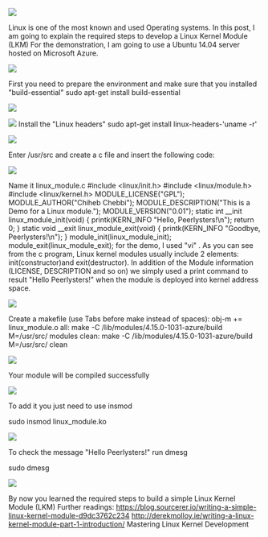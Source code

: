![](https://lh6.googleusercontent.com/SYRC6jwuYiAzYR1fMO1rqy1kdIf-sWnNh8eeAbM0RSn8nvdXaKtKf27lELOzl7kqQfh6absOzaTAwTnizodN3-adLxJQAZHN05NS5ilUZANUPNmP9-mfJ5RILTPD1FbB17z0_mTfvsishEtiUXddaA)

Linux is one of the most known and used Operating systems. In this post, I am going to explain the required steps to develop a Linux Kernel Module (LKM)
For the demonstration, I am going to use a Ubuntu 14.04 server hosted on Microsoft Azure.

![](https://lh4.googleusercontent.com/YaTL4ttWOUG0sCzg4k_8OK8G1iD7X-lF-G16seeZ3Akoi6ZbcURShY7gApeTN5NTFBuoXyVr7DvD56DcOZMD13e7AU1aRnI5tf824EgSI0GV8YIE--T5VN1IFB9ehIamo07q1lVnucwGjlOxLAqg_Q#logo)

First you need to prepare the environment and make sure that you installed "build-essential" 
sudo apt-get install build-essential

![](https://lh5.googleusercontent.com/4DyftfDAvns11ckIltpXqN00B-6pq3dtxaBmDJ4UDXRpOd0G3uVtBdj11ZLcJzQLWMg3Fa_ScRG69lD-8UdiJJUXj2GR-asI2FQTZriT1IRi4LISt6k3106NylYyy-Te8LwJ0wzPtkI4mSU9Y_3PcA)

![](https://lh6.googleusercontent.com/T2GuuG-U06IUe0Na2J9O5gUIMlNLh2opGCMoJQPuC7IU-r2Np2oh-w0pkdBJPwfJ8YK8_iu70CEFgIdiC2PCReSf5wMZpuBm-G8exIL4Jtgw-FsJfUbbnuK7pjYWVdr8vd1u9REfUloESVCqbTriyA)
Install the "Linux headers"
sudo apt-get install linux-headers-'uname -r'

![](https://lh3.googleusercontent.com/nw13ByzBI8UMHNEAEtOEe_XxVICj9nJ-l2PcdHoaM34br9pAfPv2kgHER4uFMs7DJ8XVPvaEpe72oAwsVFWGcrYoiuDOPaKN8yyh9XHX4_Mb6mNs9qQ73IARrzQIjISPG8wkifofzgOGwSDr5zrWEg)

Enter /usr/src and create a c file and insert the following code:

![](https://lh3.googleusercontent.com/0Dig5I41xlslbXKQLsfVW_18qNF6gyMqVVVfFbdSkGE56C4bCewI3yLSA_JrVMt7booOeE2Z4hupvQblV0RjyolZin17bUxi3jygveLHYUzZqLZTNV8iGAgkgjS7ggJZ9sy7BVYntclG7fl7PtR_Ow)

Name it linux_module.c
#include <linux/init.h>
#include <linux/module.h>
#include <linux/kernel.h>
MODULE_LICENSE("GPL");
MODULE_AUTHOR("Chiheb Chebbi");
MODULE_DESCRIPTION("This is a Demo for a Linux module.");
MODULE_VERSION("0.01");
static int __init linux_module_init(void) {
 printk(KERN_INFO "Hello, Peerlysters!\n");
 return 0;
}
static void __exit linux_module_exit(void) {
 printk(KERN_INFO "Goodbye, Peerlysters!\n");
}
module_init(linux_module_init);
module_exit(linux_module_exit);
for the demo, I used "vi" . As you can see from the c program, Linux kernel modules usually include 2 elements: init(constructor)and exit(destructor). In addition of the Module information (LICENSE, DESCRIPTION and so on) we simply used a print command to result "Hello Peerlysters!" when the module is deployed into kernel address space.

![](https://lh6.googleusercontent.com/-nJrOj1vKpkX5VSIuNjHllBSYbnRedoze5raNtAg_AawVyiZnBiAo0W2CjkfYEQAn7qzbJCbTptr-7VCrXltWac8AibTx1WOd2c6GUSDhbzqXeGUrbZYZfhJQRfKlsO8IZFmZ7b6HPFH1M1TK2T8mA)

Create a makefile (use Tabs before make instead of spaces): 
obj-m += linux_module.o
all:
 make -C /lib/modules/4.15.0-1031-azure/build M=/usr/src/ modules
clean:
 make -C /lib/modules/4.15.0-1031-azure/build M=/usr/src/ clean
 
 ![](https://lh4.googleusercontent.com/aTWaQhyTzKxWbt6335nZFZUparaTe-5HKeZJd9rBQFBMSvbpwHoqwz0AKJt-EbJ3LJsUcN1D0kgaJlpwieq80P7NkNekdROkDrmAG1TAfoNUu3XsEhwTYHCAxXddJqcmzbngz6BrPRl9VV4Wnra7Pg)
 

Your module will be compiled successfully

![](https://lh4.googleusercontent.com/6kXWgUN6iLCCdSr1y5M9Wpti0UxGIOJn7GyHCb-SF5XfGMm3uv_sjFH-j20oFZ7N11i83Pv2dfHnP5EDR1UTkMnepxqTGW2ovNxeZbxfucCiycK8vxTQxChPFeXUpjGYL2rWxwzAUe97Qy58allgvg)

To add it you just need to use insmod


sudo insmod linux_module.ko

![](https://lh3.googleusercontent.com/pL12DGRJSNSIHX7Nfn-N4vvOH6E2LHYcu7sJfSEx4k4RYxgklvF4M3h-hMWy0TPlMyRn619DByMcjxho4qaQUI9IYQ2VFxqyGX4c_t5rQdQWkSa5Zc-FPE86w8X305Fq7U4h6SyxWDyJnEvaAFSdYA)

To check the message "Hello Peerlysters!" run dmesg

sudo dmesg

![](https://lh5.googleusercontent.com/dla__bc4pkIJomgjh2T9J9sdohtdH0UjBIo1gZfXBpqJsxdKZCVee9I4eXkqUS8hDC7taVH0BLU-Op-jYpxzQeqaKQ6IAONwzKxmHitDRQhfV1YCOZ_--k2IiSHQt300jipUOInYA0LsLHBTV8aVfQ)

By now you learned the required steps to build a simple Linux Kernel Module (LKM)
Further readings:
https://blog.sourcerer.io/writing-a-simple-linux-kernel-module-d9dc3762c234
http://derekmolloy.ie/writing-a-linux-kernel-module-part-1-introduction/
Mastering Linux Kernel Development

